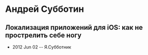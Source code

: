 # Андрей Субботин

## Локализация приложений для iOS: как не прострелить себе ногу
- 2012 Jun 02 -- Я.Субботник    
